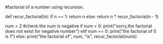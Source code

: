 #factorial of a number using recursion.


def recur_factorial(n):
  if n == 1:
    return n
  else:
    return n * recur_factorial(n - 1)


num = 2
#check the num is negative
if num < 0:
  print("sorry,the factorial does     not exist for negative number")
elif num == 0:
  print("the factorial of 0 is 1")
else:
  print("the   factorial of", num, "is", recur_factorial(num))
  

